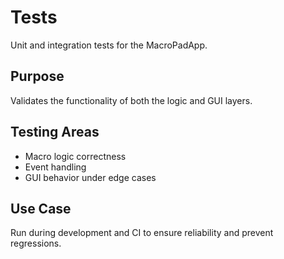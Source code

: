 # Tests
Unit and integration tests for the MacroPadApp.

## Purpose
Validates the functionality of both the logic and GUI layers.

## Testing Areas
- Macro logic correctness
- Event handling
- GUI behavior under edge cases

## Use Case
Run during development and CI to ensure reliability and prevent regressions.
